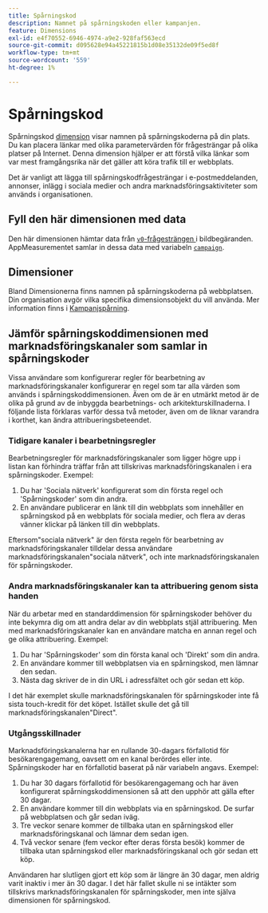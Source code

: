 ```yaml
---
title: Spårningskod
description: Namnet på spårningskoden eller kampanjen.
feature: Dimensions
exl-id: e4f70552-6946-4974-a9e2-928faf563ecd
source-git-commit: d095628e94a45221815b1d08e35132de09f5ed8f
workflow-type: tm+mt
source-wordcount: '559'
ht-degree: 1%

---
```


# Spårningskod

Spårningskod [dimension](overview.md) visar namnen på spårningskoderna på din plats. Du kan placera länkar med olika parametervärden för frågesträngar på olika platser på Internet. Denna dimension hjälper er att förstå vilka länkar som var mest framgångsrika när det gäller att köra trafik till er webbplats.

Det är vanligt att lägga till spårningskodfrågesträngar i e-postmeddelanden, annonser, inlägg i sociala medier och andra marknadsföringsaktiviteter som används i organisationen.

## Fyll den här dimensionen med data

Den här dimensionen hämtar data från [`v0`-frågesträngen ](/help/implement/validate/query-parameters.md) i bildbegäranden. AppMeasurementet samlar in dessa data med variabeln [`campaign`](/help/implement/vars/page-vars/campaign.md).

## Dimensioner

Bland Dimensionerna finns namnen på spårningskoderna på webbplatsen. Din organisation avgör vilka specifika dimensionsobjekt du vill använda. Mer information finns i [Kampanjspårning](/help/implement/use-cases/campaign-tracking.md).

## Jämför spårningskoddimensionen med marknadsföringskanaler som samlar in spårningskoder

Vissa användare som konfigurerar regler för bearbetning av marknadsföringskanaler konfigurerar en regel som tar alla värden som används i spårningskoddimensionen. Även om de är en utmärkt metod är de olika på grund av de inbyggda bearbetnings- och arkitekturskillnaderna. I följande lista förklaras varför dessa två metoder, även om de liknar varandra i korthet, kan ändra attribueringsbeteendet.

### Tidigare kanaler i bearbetningsregler

Bearbetningsregler för marknadsföringskanaler som ligger högre upp i listan kan förhindra träffar från att tillskrivas marknadsföringskanalen i era spårningskoder. Exempel:

1. Du har &#39;Sociala nätverk&#39; konfigurerat som din första regel och &#39;Spårningskoder&#39; som din andra.
2. En användare publicerar en länk till din webbplats som innehåller en spårningskod på en webbplats för sociala medier, och flera av deras vänner klickar på länken till din webbplats.

Eftersom&quot;sociala nätverk&quot; är den första regeln för bearbetning av marknadsföringskanaler tilldelar dessa användare marknadsföringskanalen&quot;sociala nätverk&quot;, och inte marknadsföringskanalen för spårningskoder.

### Andra marknadsföringskanaler kan ta attribuering genom sista handen

När du arbetar med en standarddimension för spårningskoder behöver du inte bekymra dig om att andra delar av din webbplats stjäl attribuering. Men med marknadsföringskanaler kan en användare matcha en annan regel och ge olika attribuering. Exempel:

1. Du har &#39;Spårningskoder&#39; som din första kanal och &#39;Direkt&#39; som din andra.
2. En användare kommer till webbplatsen via en spårningskod, men lämnar den sedan.
3. Nästa dag skriver de in din URL i adressfältet och gör sedan ett köp.

I det här exemplet skulle marknadsföringskanalen för spårningskoder inte få sista touch-kredit för det köpet. Istället skulle det gå till marknadsföringskanalen&quot;Direct&quot;.


### Utgångsskillnader

Marknadsföringskanalerna har en rullande 30-dagars förfallotid för besökarengagemang, oavsett om en kanal berördes eller inte. Spårningskoder har en förfallotid baserat på när variabeln angavs. Exempel:

1. Du har 30 dagars förfallotid för besökarengagemang och har även konfigurerat spårningskoddimensionen så att den upphör att gälla efter 30 dagar.
2. En användare kommer till din webbplats via en spårningskod. De surfar på webbplatsen och går sedan iväg.
3. Tre veckor senare kommer de tillbaka utan en spårningskod eller marknadsföringskanal och lämnar dem sedan igen.
4. Två veckor senare (fem veckor efter deras första besök) kommer de tillbaka utan spårningskod eller marknadsföringskanal och gör sedan ett köp.

Användaren har slutligen gjort ett köp som är längre än 30 dagar, men aldrig varit inaktiv i mer än 30 dagar. I det här fallet skulle ni se intäkter som tillskrivs marknadsföringskanalen för spårningskoder, men inte själva dimensionen för spårningskod.



